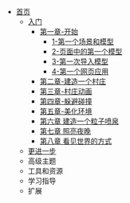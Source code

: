 * [首页](../../)
    * [入门](../)
        * [第一章-开始](./)
            * [1-第一个场景和模型](./1-第一个场景和模型)
            * [2-页面中的第一个模型](./2-页面中的第一个模型)
            * [3-第一次导入模型](./3-第一次导入模型)
            * [4-第一个网页应用](./4-第一个网页应用)
        * [第二章-建造一个村庄](../第二章-建造一个村庄/)
        * [第三章-村庄动画](../第三章-村庄动画/)
        * [第四章-躲避碰撞](../第四章-躲避碰撞/)
        * [第五章-美化环境](../第五章-美化环境/)
        * [第六章 建造一个粒子喷泉](../第六章-建造一个粒子喷泉/)
        * [第七章 照亮夜晚](../第七章-照亮夜晚/)
        * [第八章 看见世界的方式](../第八章-看见世界的方式/)
    * [更进一步](../../更进一步/)
    * 高级主题
    * 工具和资源
    * 学习指导
    * 扩展